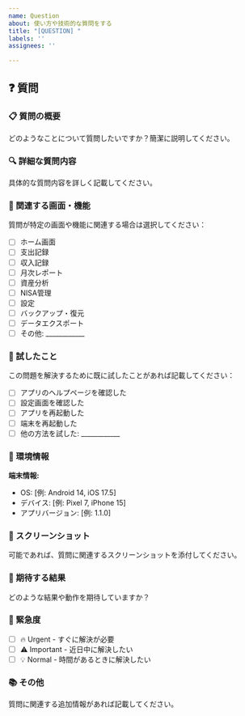 ```yaml
---
name: Question
about: 使い方や技術的な質問をする
title: "[QUESTION] "
labels: ''
assignees: ''

---
```


## ❓ 質問

### 📋 質問の概要

どのようなことについて質問したいですか？簡潔に説明してください。

### 🔍 詳細な質問内容

具体的な質問内容を詳しく記載してください。

### 📱 関連する画面・機能

質問が特定の画面や機能に関連する場合は選択してください：

- [ ] ホーム画面
- [ ] 支出記録
- [ ] 収入記録
- [ ] 月次レポート
- [ ] 資産分析
- [ ] NISA管理
- [ ] 設定
- [ ] バックアップ・復元
- [ ] データエクスポート
- [ ] その他: ____________

### 🔄 試したこと

この問題を解決するために既に試したことがあれば記載してください：

- [ ] アプリのヘルプページを確認した
- [ ] 設定画面を確認した
- [ ] アプリを再起動した
- [ ] 端末を再起動した
- [ ] 他の方法を試した: ____________

### 📱 環境情報

**端末情報:**
- OS: [例: Android 14, iOS 17.5]
- デバイス: [例: Pixel 7, iPhone 15]
- アプリバージョン: [例: 1.1.0]

### 📸 スクリーンショット

可能であれば、質問に関連するスクリーンショットを添付してください。

### 🎯 期待する結果

どのような結果や動作を期待していますか？

### 🚨 緊急度

- [ ] 🔥 Urgent - すぐに解決が必要
- [ ] ⚠️ Important - 近日中に解決したい
- [ ] 💡 Normal - 時間があるときに解決したい

### 📚 その他

質問に関連する追加情報があれば記載してください。
